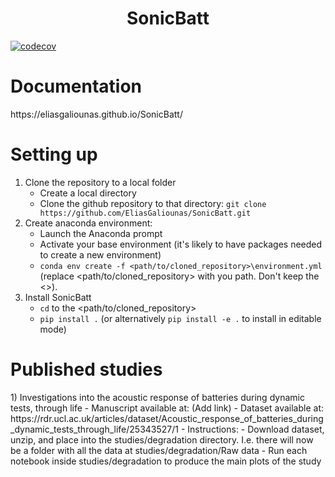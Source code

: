 <h1 align="center">SonicBatt</h1>

[![codecov](https://codecov.io/gh/EliasGaliounas/SonicBatt/graph/badge.svg?token=O7VLF7G0P9)](https://codecov.io/gh/EliasGaliounas/SonicBatt)

<h1 align="left">Documentation</h1>
https://eliasgaliounas.github.io/SonicBatt/

<h1 align="left">Setting up</h1>

1) Clone the repository to a local folder
   - Create a local directory
   - Clone the github repository to that directory: `git clone https://github.com/EliasGaliounas/SonicBatt.git`
2) Create anaconda environment:
   - Launch the Anaconda prompt
   - Activate your base environment (it's likely to have packages needed to create a new environment)
   - `conda env create -f <path/to/cloned_repository>\environment.yml` (replace <path/to/cloned_repository> with you path. Don't keep the <>).
3) Install SonicBatt
   - `cd` to the <path/to/cloned_repository>
   - `pip install .` (or alternatively `pip install -e .` to install in editable mode)

<h1 align="left">Published studies</h1>
1) Investigations into the acoustic response of batteries during dynamic tests, through life
   - Manuscript available at: (Add link)
   - Dataset available at: https://rdr.ucl.ac.uk/articles/dataset/Acoustic_response_of_batteries_during_dynamic_tests_through_life/25343527/1
   - Instructions:
      - Download dataset, unzip, and place into the studies/degradation directory. I.e. there will now be a folder with all the data at studies/degradation/Raw data
      - Run each notebook inside studies/degradation to produce the main plots of the study
